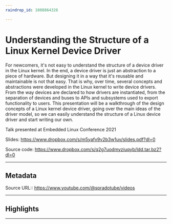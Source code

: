 ```yaml
---
raindrop_id: 1008864326

---
```


# Understanding the Structure of a Linux Kernel Device Driver
For newcomers, it&#39;s not easy to understand the structure of a device driver in the Linux kernel. In the end, a device driver is just an abstraction to a piece of hardware. But designing it in a way that it&#39;s reusable and maintainable is not that easy. That is why, over time, several concepts and abstractions were developed in the Linux kernel to write device drivers. From the way devices are declared to how drivers are instantiated, from the separation of devices and buses to APIs and subsystems used to export functionality to users. This presentation will be a walkthrough of the design concepts of a Linux kernel device driver, going over the main ideas of the driver model, so we can easily understand the structure of a Linux device driver and start writing our own.

Talk presented at Embedded Linux Conference 2021

Slides: https://www.dropbox.com/s/m5yafv9v2b3w1uv/slides.pdf?dl=0

Source code: https://www.dropbox.com/s/q2g7uodmyziuqyb/ldd.tar.bz2?dl=0
___
## Metadata
Source URL:: https://www.youtube.com/@spradotube/videos


___
## Highlights
___